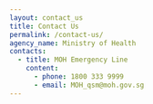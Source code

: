 ```yaml
---
layout: contact_us
title: Contact Us
permalink: /contact-us/
agency_name: Ministry of Health
contacts:
  - title: MOH Emergency Line
    content:
      - phone: 1800 333 9999
      - email: MOH_qsm@moh.gov.sg
---
```

